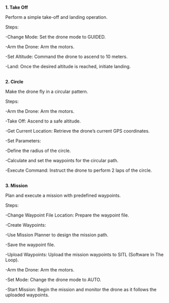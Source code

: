 <b>1. Take Off</b>

  Perform a simple take-off and landing operation.<br>

  Steps:

  -Change Mode: Set the drone mode to GUIDED.

  -Arm the Drone: Arm the motors.

  -Set Altitude: Command the drone to ascend to 10 meters.

  -Land: Once the desired altitude is reached, initiate landing.<br><br>

<b>2. Circle</b>

  Make the drone fly in a circular pattern.<br>

  Steps:

  -Arm the Drone: Arm the motors.

  -Take Off: Ascend to a safe altitude.

  -Get Current Location: Retrieve the drone’s current GPS coordinates.

  -Set Parameters:

  -Define the radius of the circle.

  -Calculate and set the waypoints for the circular path.

  -Execute Command: Instruct the drone to perform 2 laps of the circle.<br><br>

<b>3. Mission</b>

  Plan and execute a mission with predefined waypoints.<br>

  Steps:

  -Change Waypoint File Location: Prepare the waypoint file.

  -Create Waypoints:

  -Use Mission Planner to design the mission path.

  -Save the waypoint file.

  -Upload Waypoints: Upload the mission waypoints to SITL (Software In The Loop).
  
  -Arm the Drone: Arm the motors.
  
  -Set Mode: Change the drone mode to AUTO.
  
  -Start Mission: Begin the mission and monitor the drone as it follows the uploaded waypoints.<br><br>
